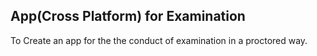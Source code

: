 
##  App(Cross Platform) for Examination

 To Create an app for the the conduct of examination in a proctored way.